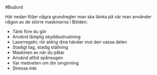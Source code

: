 #Budord

Här nedan följer några grundregler man ska tänka på när man använder någon av de större maskinerna i Bölden:

- Tänk före du gör
- Använd lämplig skyddsutrustning
- Laserregeln; rör aldrig dina händer mot den vassa delen
- Stadigt tag, stadig ställning
- Maskinen av när du påtar
- Använd alltid spånsugen
- Var medveten om din omgivning
- Stressa inte
